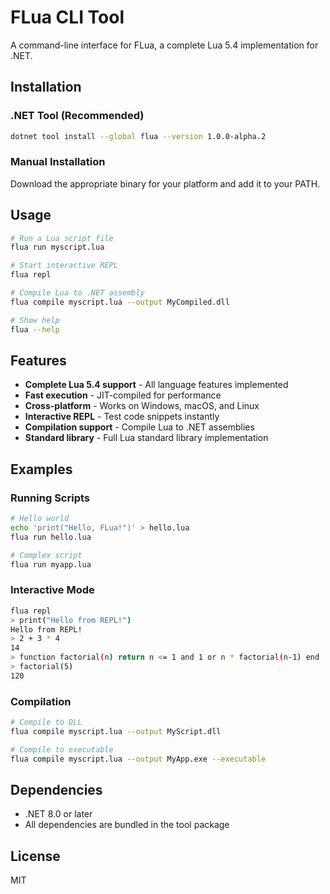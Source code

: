 # FLua CLI Tool

A command-line interface for FLua, a complete Lua 5.4 implementation for .NET.

## Installation

### .NET Tool (Recommended)
```bash
dotnet tool install --global flua --version 1.0.0-alpha.2
```

### Manual Installation
Download the appropriate binary for your platform and add it to your PATH.

## Usage

```bash
# Run a Lua script file
flua run myscript.lua

# Start interactive REPL
flua repl

# Compile Lua to .NET assembly
flua compile myscript.lua --output MyCompiled.dll

# Show help
flua --help
```

## Features

- **Complete Lua 5.4 support** - All language features implemented
- **Fast execution** - JIT-compiled for performance
- **Cross-platform** - Works on Windows, macOS, and Linux
- **Interactive REPL** - Test code snippets instantly
- **Compilation support** - Compile Lua to .NET assemblies
- **Standard library** - Full Lua standard library implementation

## Examples

### Running Scripts
```bash
# Hello world
echo 'print("Hello, FLua!")' > hello.lua
flua run hello.lua

# Complex script
flua run myapp.lua
```

### Interactive Mode
```bash
flua repl
> print("Hello from REPL!")
Hello from REPL!
> 2 + 3 * 4
14
> function factorial(n) return n <= 1 and 1 or n * factorial(n-1) end
> factorial(5)
120
```

### Compilation
```bash
# Compile to DLL
flua compile myscript.lua --output MyScript.dll

# Compile to executable
flua compile myscript.lua --output MyApp.exe --executable
```

## Dependencies

- .NET 8.0 or later
- All dependencies are bundled in the tool package

## License

MIT
